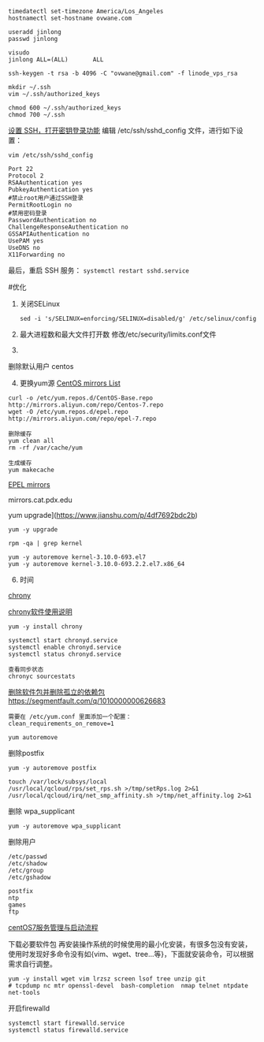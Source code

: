 ```Shell
timedatectl set-timezone America/Los_Angeles
hostnamectl set-hostname ovwane.com
```

```shell
useradd jinlong
passwd jinlong
```

```Shell
visudo
jinlong ALL=(ALL)       ALL
```

```
ssh-keygen -t rsa -b 4096 -C "ovwane@gmail.com" -f linode_vps_rsa
```

```
mkdir ~/.ssh
vim ~/.ssh/authorized_keys

chmod 600 ~/.ssh/authorized_keys
chmod 700 ~/.ssh
```

[设置 SSH，打开密钥登录功能](https://www.cnblogs.com/handongyu/p/6386789.html)
编辑 /etc/ssh/sshd_config 文件，进行如下设置：

```
vim /etc/ssh/sshd_config

Port 22
Protocol 2
RSAAuthentication yes
PubkeyAuthentication yes
#禁止root用户通过SSH登录
PermitRootLogin no
#禁用密码登录
PasswordAuthentication no
ChallengeResponseAuthentication no
GSSAPIAuthentication no
UsePAM yes
UseDNS no
X11Forwarding no
```

最后，重启 SSH 服务：
`systemctl restart sshd.service`


#优化
1. 关闭SELinux

   ```Shell
   sed -i 's/SELINUX=enforcing/SELINUX=disabled/g' /etc/selinux/config
   ```

2. 最大进程数和最大文件打开数
  修改/etc/security/limits.conf文件

3. 
  删除默认用户
  centos

4. 更换yum源
  [CentOS mirrors List](https://www.centos.org/download/mirrors/)

```
curl -o /etc/yum.repos.d/CentOS-Base.repo http://mirrors.aliyun.com/repo/Centos-7.repo
wget -O /etc/yum.repos.d/epel.repo http://mirrors.aliyun.com/repo/epel-7.repo

删除缓存
yum clean all
rm -rf /var/cache/yum

生成缓存
yum makecache
```

[EPEL mirrors](https://admin.fedoraproject.org/mirrormanager/mirrors/EPEL/7/x86_64)

mirrors.cat.pdx.edu



yum upgrade](https://www.jianshu.com/p/4df7692bdc2b)

```
yum -y upgrade 
```
```
rpm -qa | grep kernel  

yum -y autoremove kernel-3.10.0-693.el7
yum -y autoremove kernel-3.10.0-693.2.2.el7.x86_64
```

6. 时间

  [chrony](https://chrony.tuxfamily.org/documentation.html)

[chrony软件使用说明](https://www.cnblogs.com/clsn/archive/2017/11/16/7844857.html)

```
yum -y install chrony

systemctl start chronyd.service
systemctl enable chronyd.service
systemctl status chronyd.service

查看同步状态
chronyc sourcestats
```


[删除软件包并删除孤立的依赖包](http://www.mamicode.com/info-detail-1553924.html)
https://segmentfault.com/q/1010000000626683

```
需要在 /etc/yum.conf 里面添加一个配置：
clean_requirements_on_remove=1

yum autoremove
```

删除postfix

```
yum -y autoremove postfix
```

```
touch /var/lock/subsys/local
/usr/local/qcloud/rps/set_rps.sh >/tmp/setRps.log 2>&1
/usr/local/qcloud/irq/net_smp_affinity.sh >/tmp/net_affinity.log 2>&1
```

删除 wpa_supplicant
```
yum -y autoremove wpa_supplicant
```

删除用户

```
/etc/passwd
/etc/shadow
/etc/group
/etc/gshadow

postfix
ntp
games
ftp
```


[centOS7服务管理与启动流程](https://www.cnblogs.com/duzhaoqi/p/7582404.html)


下载必要软件包
再安装操作系统的时候使用的最小化安装，有很多包没有安装，使用时发现好多命令没有如{vim、wget、tree...等}，下面就安装命令，可以根据需求自行调整。

```
yum -y install wget vim lrzsz screen lsof tree unzip git
# tcpdump nc mtr openssl-devel  bash-completion  nmap telnet ntpdate net-tools 
```
开启firewalld

```Shell
systemctl start firewalld.service
systemctl status firewalld.service
```

